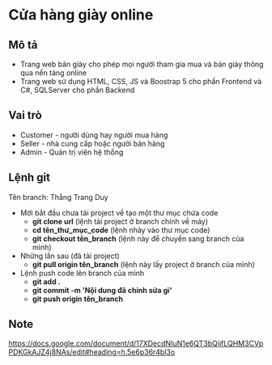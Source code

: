 # Cửa hàng giày online
## Mô tả
* Trang web bán giày cho phép mọi người tham gia mua và bán giày thông qua nền tảng online
* Trang web sử dụng HTML, CSS, JS và Boostrap 5 cho phần Frontend và C#, SQLServer cho phần Backend
## Vai trò
* Customer - người dùng hay người mua hàng
* Seller - nhà cung cấp hoặc người bán hàng
* Admin - Quản trị viên hệ thống
## Lệnh git
Tên branch: Thắng Trang Duy 
* Mới bắt đầu chưa tải project về tạo một thư mục chứa code
  * **git clone url** (lệnh tải project ở branch chính về máy)
  * **cd tên_thư_mục_code** (lệnh nhảy vào thư mục code)
  * **git checkout tên_branch** (lệnh này để chuyển sang branch của mình)
* Những lần sau (đã tải project)
  * **git pull origin tên_branch** (lệnh này lấy project ở branch của mình)
* Lệnh push code lên branch của mình
  * **git add .**
  * **git commit -m 'Nội dung đã chỉnh sửa gì'**
  * **git push origin tên_branch**

## Note
https://docs.google.com/document/d/17XDecdNIuN1e6QT3bQijfLQHM3CVpPDKGkAJZ4j8NAs/edit#heading=h.5e6p36r4bl3o
 
